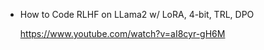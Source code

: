 * How to Code RLHF on LLama2 w/ LoRA, 4-bit, TRL, DPO

  https://www.youtube.com/watch?v=aI8cyr-gH6M

